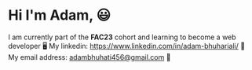 # **Hi I'm Adam**, 😃
I am currently part of the **FAC23** cohort and learning to become a web developer 🖥️
My linkedin: https://www.linkedin.com/in/adam-bhuhariali/ 👔
My email address: adambhuhati456@gmail.com 📧
